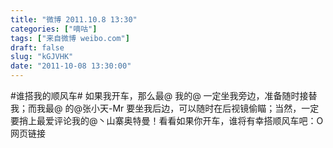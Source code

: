 ```yaml
---
title: "微博 2011.10.8 13:30"
categories: ["嘀咕"]
tags: ["来自微博 weibo.com"]
draft: false
slug: "kGJVHK"
date: "2011-10-08 13:30:00"
---
```


<p>#谁搭我的顺风车# 如果我开车，那么最@ 我的@ 一定坐我旁边，准备随时接替我；而我最@ 的@张小天-Mr 要坐我后边，可以随时在后视镜偷瞄；当然，一定要捎上最爱评论我的@丶山寨奥特曼！看看如果你开车，谁将有幸搭顺风车吧：O网页链接 ​​​​</p>
